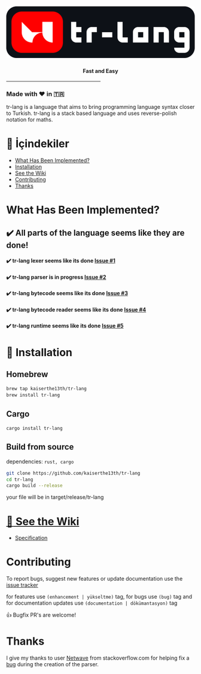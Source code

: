 # ![tr-lang](./img/logo/logo.png)
#### <center>Fast and Easy</center>
<hr style="width: 50%;">

### Made with ❤️ in 🇹🇷

tr-lang is a language that aims to bring programming language syntax closer to Turkish.
tr-lang is a stack based language and uses reverse-polish notation for maths.

# :triangular_flag_on_post: İçindekiler
- [What Has Been Implemented?](#what-has-been-implemented)
- [Installation](#rocket-installation)
- [See the Wiki](#book-see-the-wiki)
- [Contributing](#contributing)
- [Thanks](#thanks)

# What Has Been Implemented?

## ✔️ All parts of the language seems like they are done!

#### ✔️ tr-lang lexer seems like its done [Issue #1](https://github.com/kaiserthe13th/tr-lang/issues/1#issue-1027652152)<br>
#### ✔️ tr-lang parser is in progress [Issue #2](https://github.com/kaiserthe13th/tr-lang/issues/2#issue-1027660436)<br>
#### ✔️ tr-lang bytecode seems like its done [Issue #3](https://github.com/kaiserthe13th/tr-lang/issues/3#issue-1027661753)<br>
#### ✔️ tr-lang bytecode reader seems like its done [Issue #4](https://github.com/kaiserthe13th/tr-lang/issues/4#issue-1027663331)<br>
#### ✔️ tr-lang runtime seems like its done [Issue #5](https://github.com/kaiserthe13th/tr-lang/issues/5#issue-1027665033)<br>

# :rocket: Installation

## Homebrew
```sh
brew tap kaiserthe13th/tr-lang
brew install tr-lang
```

## Cargo
```sh
cargo install tr-lang
```

## Build from source
dependencies: `rust, cargo`

```sh
git clone https://github.com/kaiserthe13th/tr-lang
cd tr-lang
cargo build --release
```
your file will be in target/release/tr-lang

# [:book: See the Wiki](https://github.com/kaiserthe13th/tr-lang/wiki)
- [Specification](https://github.com/kaiserthe13th/tr-lang/wiki/Specification-EN)

# Contributing
To report bugs, suggest new features or update documentation use the [issue tracker](https://github.com/kaiserthe13th/tr-lang/issues)

for features use <span class="tag">`(enhancement | yükseltme)`</span> tag, for bugs use <span class="tag">`(bug)`</span> tag and for documentation updates use <span class="tag">`(documentation | dökümantasyon)`</span> tag

:+1: Bugfix PR's are welcome!

# Thanks

I give my thanks to user [Netwave](https://stackoverflow.com/users/1695172/netwave) from stackoverflow.com for helping fix a [bug](https://stackoverflow.com/questions/69635458/pattern-matching-does-not-allow-me-to-change-values/69636181#69636181) during the creation of the parser.
